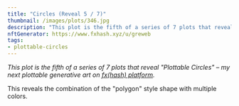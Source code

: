```yaml
---
title: "Circles (Reveal 5 / 7)"
thumbnail: /images/plots/346.jpg
description: "This plot is the fifth of a series of 7 plots that reveal 'Plottable Circles' – my next plottable generative art on fxhash"
nftGenerator: https://www.fxhash.xyz/u/greweb
tags:
- plottable-circles
---
```


*This plot is the fifth of a series of 7 plots that reveal "Plottable Circles" – my next plottable generative art on [fx(hash) platform](https://fxhash.xyz/u/greweb).*

This reveals the combination of the "polygon" style shape with multiple colors.